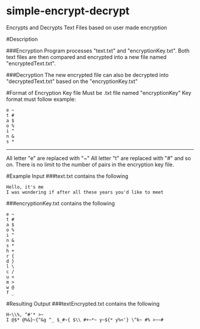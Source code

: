 # simple-encrypt-decrypt
Encrypts and Decrypts Text Files based on user made encryption

#Description

###Encryption
Program processes "text.txt" and "encryptionKey.txt". 
Both text files are then compared and encrypted into a new file
named "encryptedText.txt". 

###Decryption
The new encrypted file can also be decrypted
into "decryptedText.txt" based on the "encryptionKey.txt"

#Format of Encryption Key file
Must be .txt file named "encryptionKey"
Key format must follow example:

```
e ~
t #
a $
o %
i ^
n &
s *
```

-------
All letter "e" are replaced with "~"
All letter "t" are replaced with "#" and so on.
There is no limit to the number of pairs in the encryption key file.

#Example Input
###text.txt contains the following
```
Hello, it's me
I was wondering if after all these years you'd like to meet
```
###encryptionKey.txt contains the following
```
e ~
t #
a $
o %
i ^
n &
s *
h +
r {
d }
l \
c /
u <
m >
w @
f _
```

#Resulting Output
###textEncrypted.txt contains the following
```
H~\\%, ^#'* >~
I @$* @%&}~{^&g ^_ $_#~{ $\\ #+~*~ y~${* y%<'} \^k~ #% >~~#
```

